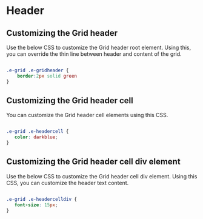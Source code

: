 # Header

## Customizing the Grid header

Use the below CSS to customize the Grid header root element. Using this, you can override the thin line between header and content of the grid.

```css

.e-grid .e-gridheader {
    border:2px solid green
}

```

## Customizing the Grid header cell

You can customize the Grid header cell elements using this CSS.

```css

.e-grid .e-headercell {
   color: darkblue;
}

```

## Customizing the Grid header cell div element

Use the below CSS to customize the Grid header cell div element. Using this CSS, you can customize the header text content.

```css

.e-grid .e-headercelldiv {
   font-size: 15px;
}

```